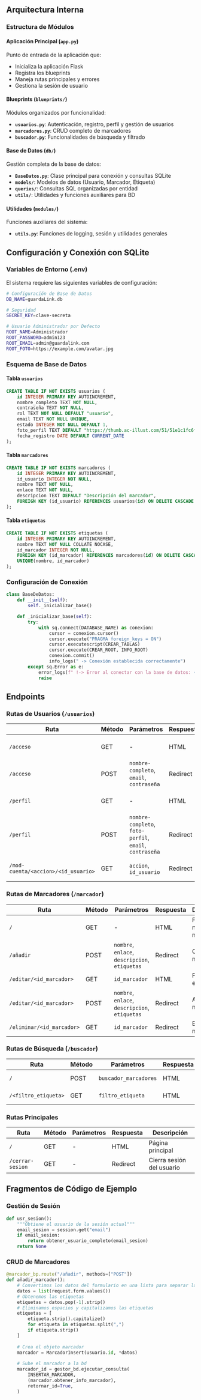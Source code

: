 ## Arquitectura Interna

### Estructura de Módulos

#### Aplicación Principal (`app.py`)
Punto de entrada de la aplicación que:
- Inicializa la aplicación Flask
- Registra los blueprints
- Maneja rutas principales y errores
- Gestiona la sesión de usuario

#### Blueprints (`blueprints/`)
Módulos organizados por funcionalidad:
- **`usuarios.py`**: Autenticación, registro, perfil y gestión de usuarios
- **`marcadores.py`**: CRUD completo de marcadores
- **`buscador.py`**: Funcionalidades de búsqueda y filtrado

#### Base de Datos (`db/`)
Gestión completa de la base de datos:
- **`BaseDatos.py`**: Clase principal para conexión y consultas SQLite
- **`models/`**: Modelos de datos (Usuario, Marcador, Etiqueta)
- **`queries/`**: Consultas SQL organizadas por entidad
- **`utils/`**: Utilidades y funciones auxiliares para BD

#### Utilidades (`modules/`)
Funciones auxiliares del sistema:
- **`utils.py`**: Funciones de logging, sesión y utilidades generales

## Configuración y Conexión con SQLite

### Variables de Entorno (.env)
El sistema requiere las siguientes variables de configuración:

```bash
# Configuración de Base de Datos
DB_NAME=guardaLink.db

# Seguridad
SECRET_KEY=clave-secreta

# Usuario Administrador por Defecto
ROOT_NAME=Administrador
ROOT_PASSWORD=admin123
ROOT_EMAIL=admin@guardalink.com
ROOT_FOTO=https://example.com/avatar.jpg
```

### Esquema de Base de Datos

#### Tabla `usuarios`
```sql
CREATE TABLE IF NOT EXISTS usuarios (
    id INTEGER PRIMARY KEY AUTOINCREMENT,
    nombre_completo TEXT NOT NULL,
    contraseña TEXT NOT NULL,
    rol TEXT NOT NULL DEFAULT "usuario",
    email TEXT NOT NULL UNIQUE,
    estado INTEGER NOT NULL DEFAULT 1,
    foto_perfil TEXT DEFAULT "https://thumb.ac-illust.com/51/51e1c1fc6f50743937e62fca9b942694_t.jpeg",
    fecha_registro DATE DEFAULT CURRENT_DATE
);
```

#### Tabla `marcadores`
```sql
CREATE TABLE IF NOT EXISTS marcadores (
    id INTEGER PRIMARY KEY AUTOINCREMENT,
    id_usuario INTEGER NOT NULL,
    nombre TEXT NOT NULL,
    enlace TEXT NOT NULL,
    descripcion TEXT DEFAULT "Descripción del marcador",
    FOREIGN KEY (id_usuario) REFERENCES usuarios(id) ON DELETE CASCADE
);
```

#### Tabla `etiquetas`
```sql
CREATE TABLE IF NOT EXISTS etiquetas (
    id INTEGER PRIMARY KEY AUTOINCREMENT,
    nombre TEXT NOT NULL COLLATE NOCASE,
    id_marcador INTEGER NOT NULL,
    FOREIGN KEY (id_marcador) REFERENCES marcadores(id) ON DELETE CASCADE,
    UNIQUE(nombre, id_marcador)
);
```

### Configuración de Conexión

```python
class BaseDeDatos:
    def __init__(self):
        self._inicializar_base()

    def _inicializar_base(self):
        try:
            with sq.connect(DATABASE_NAME) as conexion:
                cursor = conexion.cursor()
                cursor.execute("PRAGMA foreign_keys = ON")
                cursor.executescript(CREAR_TABLAS)
                cursor.execute(CREAR_ROOT, INFO_ROOT)
                conexion.commit()
                info_logs(" -> Conexión establecida correctamente")
        except sq.Error as e:
            error_logs(f" !-> Error al conectar con la base de datos: {e}")
            raise
```

## Endpoints

### Rutas de Usuarios (`/usuarios`)

| Ruta | Método | Parámetros | Respuesta | Descripción |
|------|--------|------------|-----------|-------------|
| `/acceso` | GET | - | HTML | Página de login y registro |
| `/acceso` | POST | `nombre-completo`, `email`, `contraseña` | Redirect | Procesa registro/login |
| `/perfil` | GET | - | HTML | Página de perfil del usuario |
| `/perfil` | POST | `nombre-completo`, `foto-perfil`, `email`, `contraseña` | Redirect | Actualiza perfil |
| `/mod-cuenta/<accion>/<id_usuario>` | GET | `accion`, `id_usuario` | Redirect | Gestión de cuentas (admin) |

### Rutas de Marcadores (`/marcador`)

| Ruta | Método | Parámetros | Respuesta | Descripción |
|------|--------|------------|-----------|-------------|
| `/` | GET | - | HTML | Formulario nuevo marcador |
| `/añadir` | POST | `nombre`, `enlace`, `descripcion`, `etiquetas` | Redirect | Crea nuevo marcador |
| `/editar/<id_marcador>` | GET | `id_marcador` | HTML | Formulario edición |
| `/editar/<id_marcador>` | POST | `nombre`, `enlace`, `descripcion`, `etiquetas` | Redirect | Actualiza marcador |
| `/eliminar/<id_marcador>` | GET | `id_marcador` | Redirect | Elimina marcador |

### Rutas de Búsqueda (`/buscador`)

| Ruta | Método | Parámetros | Respuesta | Descripción |
|------|--------|------------|-----------|-------------|
| `/` | POST | `buscador_marcadores` | HTML | Búsqueda general |
| `/<filtro_etiqueta>` | GET | `filtro_etiqueta` | HTML | Filtro por etiqueta |

### Rutas Principales

| Ruta | Método | Parámetros | Respuesta | Descripción |
|------|--------|------------|-----------|-------------|
| `/` | GET | - | HTML | Página principal |
| `/cerrar-sesion` | GET | - | Redirect | Cierra sesión del usuario |

## Fragmentos de Código de Ejemplo

### Gestión de Sesión

```python
def usr_sesion():
    """Obtiene el usuario de la sesión actual"""
    email_sesion = session.get("email")
    if email_sesion:
        return obtener_usuario_completo(email_sesion)
    return None
```

### CRUD de Marcadores

```python
@marcador_bp.route("/añadir", methods=["POST"])
def añadir_marcador():
    # Convertimos los datos del formulario en una lista para separar las etiquetas
    datos = list(request.form.values())
    # Obtenemos las etiquetas
    etiquetas = datos.pop(-1).strip()
    # Eliminamos espacios y capitalizamos las etiquetas
    etiquetas = [
        etiqueta.strip().capitalize()
        for etiqueta in etiquetas.split(",")
        if etiqueta.strip()
    ]
    
    # Crea el objeto marcador
    marcador = MarcadorInsert(usuario.id, *datos)
    
    # Sube el marcador a la bd
    marcador_id = gestor_bd.ejecutar_consulta(
        INSERTAR_MARCADOR,
        (marcador.obtener_info_marcador),
        retornar_id=True,
    )
```